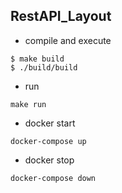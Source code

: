 ## RestAPI_Layout

- compile and execute
```
$ make build
$ ./build/build
```

- run 
```
make run
```

- docker start
```
docker-compose up
```

- docker stop
```
docker-compose down
```